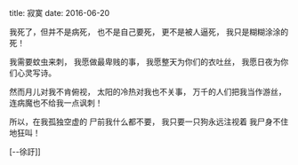 title: 寂寞
date: 2016-06-20


我死了，但并不是病死，
也不是自己要死，
更不是被人逼死，
我只是糊糊涂涂的死！

我需要蚊虫来刺，
我愿做最卑贱的事，
我愿整天为你们的衣吐丝，
我愿日夜为你们心灵写诗。

然而月儿对我不肯俯视，
太阳的冷热对我也不关事，
万千的人们把我当作游丝，
连病魔也不给我一点讽刺！

所以，在我孤独空虚的
尸前我什么都不要，
我只要一只狗永远注视着
我尸身不住地狂叫！

[--徐訏]]